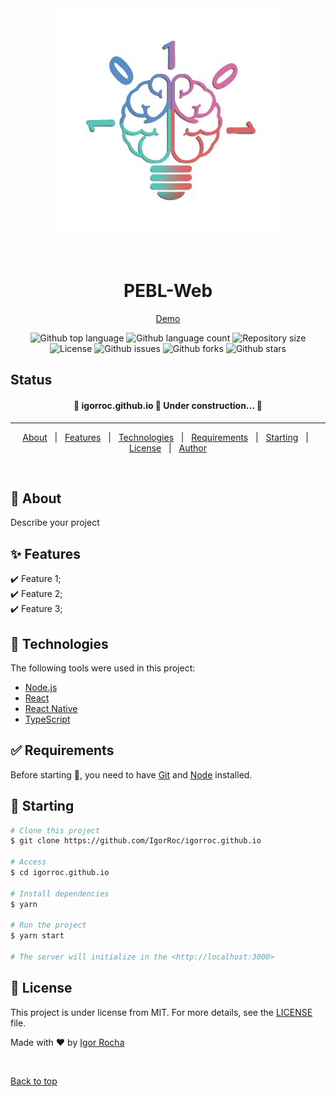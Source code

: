 <div align="center" id="top"> 
  <img src="./assets/icon_neurociencia.jfif" alt="PEBL-Web" />

  &#xa0;
  <h1 align="center">PEBL-Web</h1>

  <a href="https://igorroc.github.io">Demo</a>
</div>


<p align="center">
  <img alt="Github top language" src="https://img.shields.io/github/languages/top/IgorRoc/igorroc.github.io?color=56BEB8">

  <img alt="Github language count" src="https://img.shields.io/github/languages/count/IgorRoc/igorroc.github.io?color=56BEB8">

  <img alt="Repository size" src="https://img.shields.io/github/repo-size/IgorRoc/igorroc.github.io?color=56BEB8">

  <img alt="License" src="https://img.shields.io/github/license/IgorRoc/igorroc.github.io?color=56BEB8">

  <img alt="Github issues" src="https://img.shields.io/github/issues/IgorRoc/igorroc.github.io?color=56BEB8" /> 

  <img alt="Github forks" src="https://img.shields.io/github/forks/IgorRoc/igorroc.github.io?color=56BEB8" />

  <img alt="Github stars" src="https://img.shields.io/github/stars/IgorRoc/igorroc.github.io?color=56BEB8" />
</p>

## Status ##

<h4 align="center"> 
	🚧  igorroc.github.io 🚀 Under construction...  🚧
</h4> 

<hr>

<p align="center">
  <a href="#dart-about">About</a> &#xa0; | &#xa0; 
  <a href="#sparkles-features">Features</a> &#xa0; | &#xa0;
  <a href="#rocket-technologies">Technologies</a> &#xa0; | &#xa0;
  <a href="#white_check_mark-requirements">Requirements</a> &#xa0; | &#xa0;
  <a href="#checkered_flag-starting">Starting</a> &#xa0; | &#xa0;
  <a href="#memo-license">License</a> &#xa0; | &#xa0;
  <a href="https://github.com/IgorRoc" target="_blank">Author</a>
</p>

<br>

## :dart: About ##

Describe your project

## :sparkles: Features ##

:heavy_check_mark: Feature 1;\
:heavy_check_mark: Feature 2;\
:heavy_check_mark: Feature 3;

## :rocket: Technologies ##

The following tools were used in this project:

- [Node.js](https://nodejs.org/en/)
- [React](https://pt-br.reactjs.org/)
- [React Native](https://reactnative.dev/)
- [TypeScript](https://www.typescriptlang.org/)

## :white_check_mark: Requirements ##

Before starting :checkered_flag:, you need to have [Git](https://git-scm.com) and [Node](https://nodejs.org/en/) installed.

## :checkered_flag: Starting ##

```bash
# Clone this project
$ git clone https://github.com/IgorRoc/igorroc.github.io

# Access
$ cd igorroc.github.io

# Install dependencies
$ yarn

# Run the project
$ yarn start

# The server will initialize in the <http://localhost:3000>
```

## :memo: License ##

This project is under license from MIT. For more details, see the [LICENSE](LICENSE.md) file.


Made with :heart: by <a href="https://github.com/IgorRoc" target="_blank">Igor Rocha</a>

&#xa0;

<a href="#top">Back to top</a>
